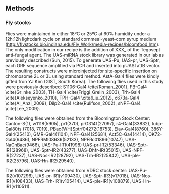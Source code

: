 ## Methods

### Fly stocks

Flies were maintained in either 18ºC or 25ºC at 60% humidity under a 12h:12h light:dark cycle on standard cornmeal-yeast-corn syrup medium (http://flystocks.bio.indiana.edu/Fly_Work/media-recipes/bloomfood.htm). The only modification in our recipe is the addition of XXX_ of the Tegosept anti-fungal agent. The UAS-miRNA stock library was generated in our lab as previously described (Suh, 2015). To generate UAS-Pu, UAS-pr, UAS-Sptr, each ORF sequence amplified via PCR and inserted into pUASTattB vector. The resulting constructs were microinjected for site-specific insertion on chromosome 2L or 3L using standard method. AstA-Gal4 flies were kindly gifted fron YJ Kim (GIST, South Korea). The following flies used in this study were previously described: S1106-Gal4 \cite{Roman_2001}, FB-Gal4 \cite{Gr_nke_2003}, TH-Gal4 \cite{Friggi_Grelin_2003}, Trh-Gal4 \cite{Alekseyenko_2010}, TPH-Gal4 \cite{Liu_2012}, c673a-Gal4 \cite{Al_Anzi_2009}, Dilp2-Gal4 \cite{Rulifson_2002}, sNPF-Gal4 \cite{Lee_2009}.

The following flies were obtained from the Bloomington Stock Center: Canton-S(1), w1118(5905), pr1(370), prG3141(27097), r4-Gal4(33832), tubp-Gal80ts (7018, 7019), PBac{WH}Sptrf04272(18753), Elav-Gal4(8760), 386Y-Gal4(25410), GMR-Gal4(1104), NPF-Gal4(25681), Act5C-Ga4(4414), OK72-Gal4(6486), NPFRMI08636(52133), NPFRc01896(10747), UAS-NaChBac(9466), UAS-Pu-IR1(41998) UAS-pr-IR2(53346), UAS-Sptr-IR1(28968), UAS-Sptr-IR2(43277), UAS-Dhfr-IR(35015), UAS-NPF-IR(27237), UAS-Nos-IR2(28792), UAS-Trh-IR2(25842), UAS-ple-IR2(25796), UAS-Hn-IR2(29540).

The following flies were obtained from VDRC stock center: UAS-Pu-IR2(v107296), UAS-pr-IR1(v109430), UAS-Sptr-IR3(v17018), UAS-Nos-IR1(v108433), UAS-Trh-IR1(v105414), UAS-ple-IR1(v108879), UAS-Hn-IR1(v110511).
